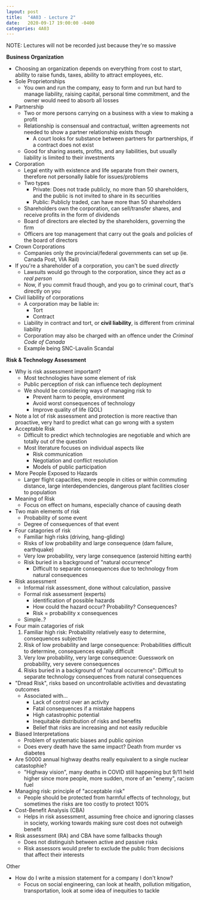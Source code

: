 ```yaml
---
layout: post
title:  "4A03 - Lecture 2"
date:   2020-09-17 19:00:00 -0400
categories: 4A03
---
```


NOTE: Lectures will not be recorded just because they're so massive

**Business Organization**
- Choosing an organization depends on everything from cost to start, ability to raise funds, taxes, ability to attract employees, etc.
- Sole Proprietorships
    - You own and run the company, easy to form and run but hard to manage liability, raising capital, personal time commitment, and the owner would need to absorb all losses
- Partnership
    - Two or more persons carrying on a business with a view to making a profit
    - Relationship is consensual and contractual, written agreements not needed to show a partner relationship exists though
        - A court looks for substance between partners for partnerships, if a contract does not exist
    - Good for sharing assets, profits, and any liabilities, but usually liability is limited to their investments
- Corporation
    - Legal entity with existence and life separate from their owners, therefore not personally liable for issues/problems
    - Two types
        - Private: Does not trade publicly, no more than 50 shareholders, and the public is not invited to share in its securities
        - Public: Publicly traded, can have more than 50 shareholders
    - Shareholders own the corporation,  can sell/transfer shares, and receive profits in the form of dividends
    - Board of directors are elected by the shareholders, governing the firm
    - Officers are top management that carry out the goals and policies of the board of directors
- Crown Corporations
    - Companies only the provincial/federal governments can set up (ie. Canada Post, VIA Rail)
- If you're a shareholder of a corporation, you can't be sued *directly*
    - Lawsuits would go through to the corporation, since they act as *a real person*
    - Now, if you commit fraud though, and you go to criminal court, that's directly on you
- Civil liability of corporations
    - A corporation may be liable in:
        - Tort
        - Contract
    - Liability in contract and tort, or **civil liability**, is different from criminal liability
    - Corporation may also be charged with an offence under the *Criminal Code of Canada*
    - Example being SNC-Lavalin Scandal

**Risk & Technology Assessment**
- Why is risk assessment important?
    - Most technologies have some element of risk
    - Public perception of risk can influence tech deployment
    - We should be considering ways of managing risk to
        - Prevent harm to people, environment
        - Avoid worst consequences of technology
        - Improve quality of life (QOL)
- Note a lot of risk assessment and protection is more reactive than proactive, very hard to predict what can go wrong with a system
- Acceptable Risk
    - Difficult to predict which technologies are negotiable and which are totally out of the question
    - Most literature focuses on individual aspects like
        - Risk communication
        - Negotiation and conflict resolution
        - Models of public participation
- More People Exposed to Hazards
    - Larger flight capacities, more people in cities or within commuting distance, large interdependencies, dangerous plant facilities closer to population
- Meaning of Risk
    - Focus on effect on humans, especially chance of causing death
- Two main elements of risk
    - Probability of some event
    - Degree of consequences of that event
- Four catagories of risk
    - Familiar high risks (driving, hang-gliding)
    - Risks of low probability and large consequence (dam failure, earthquake)
    - Very low probability, very large consequence (asteroid hitting earth)
    - Risk buried in a background of "natural occurrence"
        - Difficult to separate consequences due to technology from natural consequences
- Risk assessment
    - Informal risk assessment, done without calculation, passive
    - Formal risk assessment (experts)
        - identification of possible hazards
        - How could the hazard occur? Probability? Consequences?
        - Risk = probability x consequences
    - Simple..?
- Four main catagories of risk
    1. Familiar high risk: Probability relatively easy to determine, consequences subjective
    2. Risk of low probability and large consequence: Probabilities difficult to determine, consequences equally difficult
    3. Very low probability, very large consequence: Guesswork on probability, very severe consequences
    4. Risks buried in a background of "natural occurrence": Difficult to separate technology consequences from natural consequences
- "Dread Risk", risks based on uncontrollable activities and devastating outcomes
    - Associated with...
        - Lack of control over an activity
        - Fatal consequences if a mistake happens
        - High catastrophic potential
        - Inequitable distribution of risks and benefits
        - Belief that risks are increasing and not easily reducible
- Biased Interpretations
    - Problem of systematic biases and public opinion
    - Does every death have the same impact? Death from murder vs diabetes
- Are 50000 annual highway deaths really equivalent to a single nuclear catastophie?
    - "Highway vision", many deaths in COVID still happening but 9/11 held higher since more people, more sudden, more of an "enemy", racism fuel
- Managing risk: principle of "acceptable risk"
    - People should be protected from harmful effects of technology, but sometimes the risks are too costly to protect 100%
- Cost-Benefit Analysis (CBA)
    - Helps in risk assessment, assuming free choice and ignoring classes in society, working towards making sure cost does not outweigh benefit
- Risk assessment (RA) and CBA have some fallbacks though
    - Does not distinguish between active and passive risks
    - Risk assessors would prefer to exclude the public from decisions that affect their interests

Other
- How do I write a mission statement for a company I don't know?
    - Focus on social engineering, can look at health, pollution mitigation, transportation, look at some idea of inequities to tackle